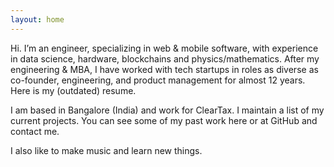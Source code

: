 ```yaml
---
layout: home
---
```


Hi. I’m an engineer, specializing in web & mobile software, with experience in data science, hardware, blockchains and physics/mathematics. After my engineering & MBA, I have worked with tech startups in roles as diverse as co-founder, engineering, and product management for almost 12 years. Here is my (outdated) resume.

I am based in Bangalore (India) and work for ClearTax. I maintain a list of my current projects. You can see some of my past work here or at GitHub and contact me.

I also like to make music and learn new things.
